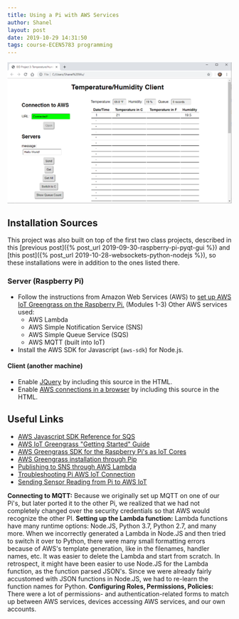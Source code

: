 ```yaml
---
title: Using a Pi with AWS Services
author: Shanel
layout: post
date: 2019-10-29 14:31:50
tags: course-ECEN5783 programming
---
```


![Screenshot of temperature/humidity GUI accessed via HTML](/assets/img/EIDproj3.png)

## Installation Sources

This project was also built on top of the first two class projects, described in this [previous post]({% post_url 2019-09-30-raspberry-pi-pyqt-gui %}) and [this post]({% post_url 2019-10-28-websockets-python-nodejs %}), so these installations were in addition to the ones listed there.

### Server (Raspberry Pi)
- Follow the instructions from Amazon Web Services (AWS) to [set up AWS IoT Greengrass on the Raspberry Pi.](https://docs.aws.amazon.com/greengrass/latest/developerguide/gg-gs.html) (Modules 1-3) Other AWS services used:
    - AWS Lambda
    - AWS Simple Notification Service (SNS)
    - AWS Simple Queue Service (SQS)
    - AWS MQTT (built into IoT)
- Install the AWS SDK for Javascript (`aws-sdk`) for Node.js.

#### Client (another machine)
- Enable [JQuery](http://code.jquery.com/jquery.min.js) by including this source in the HTML.
- Enable [AWS connections in a browser](https://sdk.amazonaws.com/js/aws-sdk-2.553.0.min.js) by including this source in the HTML.

## Useful Links

- [AWS Javascript SDK Reference for SQS](https://docs.aws.amazon.com/AWSJavaScriptSDK/latest/AWS/SQS.html)
- [AWS IoT Greengrass "Getting Started" Guide](https://docs.aws.amazon.com/greengrass/latest/developerguide/module3-II.html)
- [AWS Greengrass SDK for the Raspberry Pi's as IoT Cores](https://github.com/aws/aws-greengrass-core-sdk-python/)
- [AWS Greengrass installation through Pip](https://pypi.org/project/greengrasssdk/)
- [Publishing to SNS through AWS Lambda](https://stackoverflow.com/questions/31484868/can-you-publish-a-message-to-an-sns-topic-using-an-aws-lambda-function-backed-by)
- [Troubleshooting Pi AWS IoT Connection](https://github.com/aws/aws-iot-device-sdk-python/issues/154)
- [Sending Sensor Reading from Pi to AWS IoT](https://github.com/pdeolankar/Raspberry-pi-Temperature-sensor-AWS-IoT/blob/master/egrun.py)

**Connecting to MQTT:** Because we originally set up MQTT on one of our Pi's, but later ported it to the other Pi, we realized that we had not completely changed over the security credentials so that AWS would recognize the other PI.
**Setting up the Lambda function:** Lambda functions have many runtime options: Node.JS, Python 3.7, Python 2.7, and many more. When we incorrectly generated a Lambda in Node.JS and then tried to switch it over to Python, there were many small formatting errors because of AWS's template generation, like in the filenames, handler names, etc. It was easier to delete the Lambda and start from scratch. In retrospect, it might have been easier to use Node.JS for the Lambda function, as the function parsed JSON's. Since we were already fairly accustomed with JSON functions in Node.JS, we had to re-learn the function names for Python.
**Configuring Roles, Permissions, Policies:** There were a lot of permissions- and authentication-related forms to match up between AWS services, devices accessing AWS services, and our own accounts.
